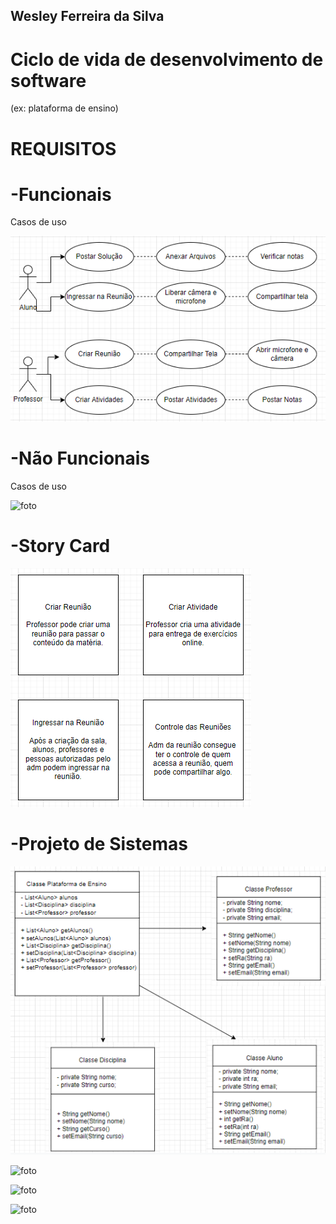 ## Wesley Ferreira da Silva

# Ciclo de vida de desenvolvimento de software

(ex: plataforma de ensino)

# REQUISITOS

# -Funcionais

Casos de uso

![foto](https://github.com/WesFerreira/Bertoti/blob/b7c75613e1b70d1adf67cea734e3509617062b39/Engenharia%20de%20Software/A%C3%A7%C3%B5esFuncionais.png)

# -Não Funcionais

Casos de uso

![foto](https://github.com/WesFerreira/Bertoti/blob/3f31e7e93fcf98d1934da43d9fd952ae0f04a53a/Engenharia%20de%20Software/N%C3%A3oFuncionais.png)

# -Story Card

![foto](https://github.com/WesFerreira/Bertoti/blob/b601128bb3b9d0452491aa20ace4fb8bc1fbd662/Engenharia%20de%20Software/StoryCard.png)

# -Projeto de Sistemas

![foto](https://github.com/WesFerreira/Bertoti/blob/aff6d2eba942438f7b1d9b7bbc5a6b77bfd75e20/Engenharia%20de%20Software/Classes.png)

![foto]()

![foto]()

![foto]()
